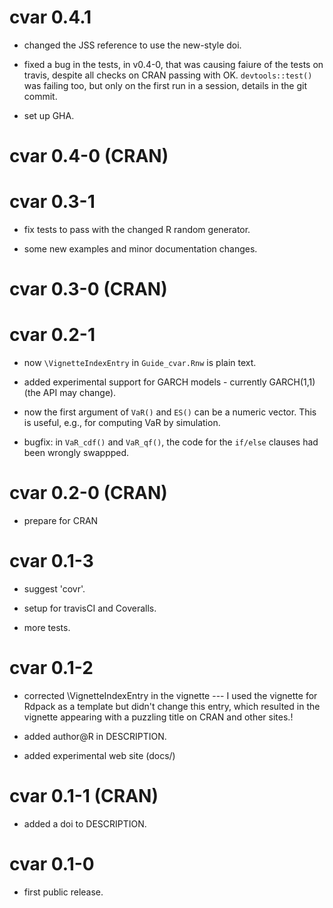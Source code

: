 # cvar 0.4.1

* changed the JSS reference to use the new-style doi.

* fixed a bug in the tests, in v0.4-0, that was causing faiure of the tests on
  travis, despite all checks on CRAN passing with OK. `devtools::test()` was
  failing too, but only on the first run in a session, details in the git
  commit.

* set up GHA.


# cvar 0.4-0 (CRAN)

# cvar 0.3-1

* fix tests to pass with the changed R random generator.

* some new examples and minor documentation changes.


# cvar 0.3-0 (CRAN)

# cvar 0.2-1

* now `\VignetteIndexEntry` in `Guide_cvar.Rnw` is plain text.

* added experimental support for GARCH models - currently GARCH(1,1) (the API
  may change).

* now the first argument of `VaR()` and `ES()` can be a numeric vector. This is
  useful, e.g., for computing VaR by simulation.

* bugfix:  in `VaR_cdf()` and `VaR_qf()`,  the code for the `if/else` clauses
  had been wrongly swappped. 


# cvar 0.2-0 (CRAN)

* prepare for CRAN

# cvar 0.1-3

* suggest 'covr'.

* setup for travisCI and Coveralls.

* more tests.

# cvar 0.1-2

* corrected \VignetteIndexEntry in the vignette --- I used the vignette for Rdpack as a
  template but didn't change this entry, which resulted in the vignette appearing with a
  puzzling title on CRAN and other sites.!

* added author@R in DESCRIPTION.

* added experimental web site (docs/)

# cvar 0.1-1 (CRAN)

* added a doi to DESCRIPTION.


# cvar 0.1-0

* first public release.
